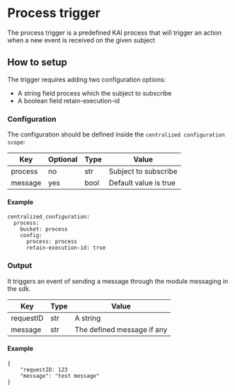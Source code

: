 # Process trigger

The process trigger is a predefined KAI process that will trigger an action when a new event is received on the given subject

## How to setup

The trigger requires adding two configuration options:
- A string field process which the subject to subscribe
- A boolean field retain-execution-id

### Configuration 

The configuration should be defined inside the `centralized configuration scope`:

| Key            | Optional  | Type | Value                                                                                         |
|----------------|-----------|------|-----------------------------------------------------------------------------------------------|
| process | no        | str  | Subject to subscribe     |
| message | yes        | bool  | Default value is true      |

#### Example

```
centralized_configuration:
  process:
    bucket: process
    config:
      process: process
      retain-execution-id: true
```

### Output

It triggers an event of sending a message through the module messaging in the sdk.

| Key       | Type | Value                                                                  |
|-----------|------|------------------------------------------------------------------------|
| requestID | str  | A string                                     |
| message  | str  | The defined message if any    |

#### Example

```
{
	"requestID: 123
	"message": "test message"
}
```

